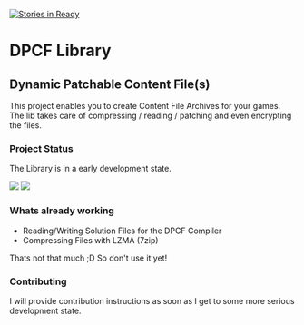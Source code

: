 [![Stories in Ready](https://badge.waffle.io/DynaStudios/DPCFLib.png?label=ready&title=Ready)](https://waffle.io/DynaStudios/DPCFLib)
# DPCF Library
## Dynamic Patchable Content File(s)

This project enables you to create Content File Archives for your games. The lib takes care of compressing / reading / patching and even encrypting the files.

### Project Status
The Library is in a early development state.

![](https://camo.githubusercontent.com/a7a38101374e8ec9fa67c0dfab9629081c209da0/68747470733a2f2f696d672e736869656c64732e696f2f62616467652f6c6963656e73652d6170616368655f322e302d7265642e7376673f7374796c653d666c6174)
![](https://travis-ci.org/DynaStudios/DPCFLib.svg?branch=master)

### Whats already working
* Reading/Writing Solution Files for the DPCF Compiler
* Compressing Files with LZMA (7zip)

Thats not that much ;D So don't use it yet!

### Contributing
I will provide contribution instructions as soon as I get to some more serious development state.